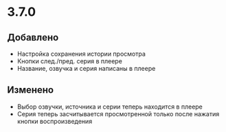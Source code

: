 # 3.7.0

## Добавлено

- Настройка сохранения истории просмотра
- Кнопки след./пред. серия в плеере
- Название, озвучка и серия написаны в плеере

## Изменено

- Выбор озвучки, источника и серии теперь находится в плеере
- Серия теперь засчитывается просмотренной только после нажатия кнопки воспроизведения
